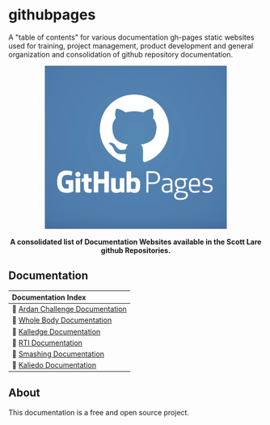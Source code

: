 # githubpages
A "table of contents" for various documentation gh-pages static websites used for training, project management, product development and general organization and consolidation of github repository documentation. 


<p align="center"><img src="docs/img/g_githubpages_logo.png" width="360"></p>
<p align="center"><b>A consolidated list of Documentation Websites available in the Scott Lare github Repositories.</b></p>
<p align="center">

## Documentation

|  Documentation Index       |
|:-------------|
| :book: [Ardan Challenge Documentation](https://scottlare.github.io/ardanchanllenge/) |
| :book: [Whole Body Documentation](https://scottlare.github.io/wholebody/) |
| :book: [Kalledge Documentation](https://scottlare.github.io/kalledge/) |
| :book: [RTI Documentation](https://scottlare.github.io/kalledge/) |
| :book: [Smashing Documentation](https://scottlare.github.io/Smashing/) |
| :book: [Kaliedo Documentation](https://scottlare.github.io/CollideOh/) |

## About

This documentation is a free and open source project.
